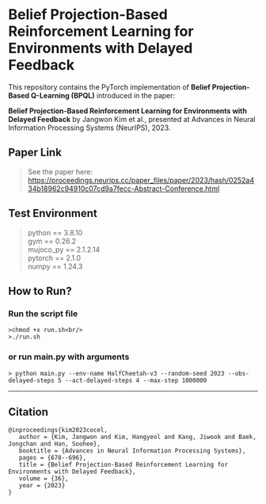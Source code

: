 # Belief Projection-Based Reinforcement Learning for Environments with Delayed Feedback
This repository contains the PyTorch implementation of **Belief Projection-Based Q-Learning (BPQL)** introduced in the paper:

**Belief Projection-Based Reinforcement Learning for Environments with Delayed Feedback** by Jangwon Kim et al., presented at Advances in Neural Information Processing Systems (NeurIPS), 2023.


## Paper Link
>See the paper here: https://proceedings.neurips.cc/paper_files/paper/2023/hash/0252a434b18962c94910c07cd9a7fecc-Abstract-Conference.html

## Test Environment
>python == 3.8.10<br/>
>gym == 0.26.2<br/>
>mujoco_py == 2.1.2.14<br/>
>pytorch == 2.1.0<br/>
>numpy == 1.24.3<br/>

## How to Run?
### Run the script file 
```
>chmod +x run.sh<br/>
>./run.sh
```

### or run main.py with arguments
```
> python main.py --env-name HalfCheetah-v3 --random-seed 2023 --obs-delayed-steps 5 --act-delayed-steps 4 --max-step 1000000
```
---

## Citation
```
@inproceedings{kim2023cocel,
   author = {Kim, Jangwon and Kim, Hangyeol and Kang, Jiwook and Baek, Jongchan and Han, Soohee},
   booktitle = {Advances in Neural Information Processing Systems},
   pages = {678--696},
   title = {Belief Projection-Based Reinforcement Learning for Environments with Delayed Feedback},
   volume = {36},
   year = {2023}
}
```
